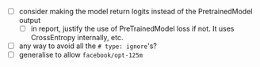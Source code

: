 - [ ] consider making the model return logits instead of the PretrainedModel output
  - [ ] in report, justify the use of PreTrainedModel loss if not. It uses CrossEntropy internally, etc. 
- [ ] any way to avoid all the `# type: ignore`'s?
- [ ] generalise to allow `facebook/opt-125m`